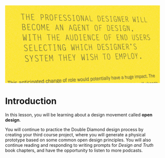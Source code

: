 ![Excerpt from book, Open Design Now](/assets/open-design-img@2x.jpg)

# Introduction

In this lesson, you will be learning about a design movement called **open design**.

You will continue to practice the Double Diamond design process by creating your third course project, where you will generate a physical prototype based on some common open design principles. You will also continue reading and responding to writing prompts for  _Design and Truth_ book chapters, and have the opportunity to listen to more podcasts.